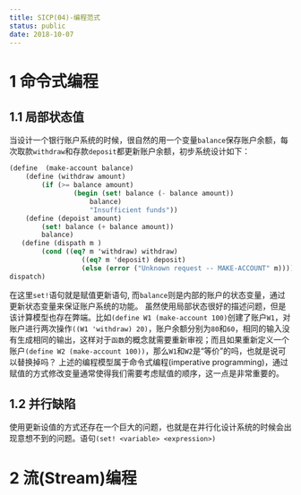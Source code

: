 ```yaml
---
title: SICP(04)-编程范式
status: public
date: 2018-10-07
---
```


# 1 命令式编程
## 1.1 局部状态值
当设计一个银行账户系统的时候，很自然的用一个变量`balance`保存账户余额，每次取款`withdraw`和存款`deposit`都更新账户余额，初步系统设计如下：
```scheme
(define  (make-account balance)
    (define (withdraw amount)
        (if (>= balance amount)
                (begin (set! balance (- balance amount))
                    balance)
                    "Insufficient funds"))
    (define (depoist amount)
        (set! balance (+ balance amount))
        balance)
   (define (dispath m )
        (cond ((eq? m 'withdraw) withdraw)
                  ((eq? m 'deposit) deposit)
                  (else (error ("Unknown request -- MAKE-ACCOUNT" m))))
dispatch)
```
在这里`set!`语句就是赋值更新语句, 而`balance`则是内部的账户的状态变量，通过更新状态变量来保证账户系统的功能。
虽然使用局部状态很好的描述问题，但是该计算模型也存在弊端。比如`(define W1 (make-account 100)`创建了账户`W1`，对账户进行两次操作`((W1 'withdraw) 20)`，账户余额分别为`80`和`60`，相同的输入没有生成相同的输出，这样对于`函数`的概念就需要重新审视；而且如果重新定义一个账户`(define W2 (make-account 100))`，那么`W1`和`W2`是“等价”的吗，也就是说可以替换掉吗？
上述的编程模型属于命令式编程(imperative programming)，通过赋值的方式修改变量通常使得我们需要考虑赋值的顺序，这一点是非常重要的。
## 1.2 并行缺陷
使用更新设值的方式还存在一个巨大的问题，也就是在并行化设计系统的时候会出现意想不到的问题。语句`(set! <variable> <expression>)`
# 2 流(Stream)编程